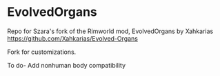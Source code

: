 # EvolvedOrgans
Repo for Szara's fork of the Rimworld mod, EvolvedOrgans by Xahkarias https://github.com/Xahkarias/Evolved-Organs

Fork for customizations.

To do-
Add nonhuman body compatibility

